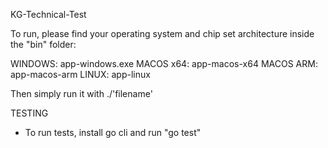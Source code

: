 KG-Technical-Test

To run, please find your operating system and chip set architecture inside the "bin" folder:

WINDOWS: app-windows.exe
MACOS x64: app-macos-x64
MACOS ARM: app-macos-arm
LINUX: app-linux

Then simply run it with ./'filename'

TESTING

- To run tests, install go cli and run "go test"